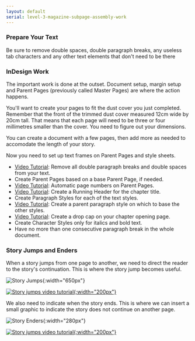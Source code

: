 ```yaml
---
layout: default
serial: level-3-magazine-subpage-assembly-work
---
```

### Prepare Your Text

Be sure to remove double spaces, double paragraph breaks, any useless tab characters and any other text elements that don't need to be there


### InDesign Work

The important work is done at the outset. Document setup, margin setup and Parent Pages (previously called Master Pages) are where the action happens.

You'll want to create your pages to fit the dust cover you just completed. Remember that the front of the trimmed dust cover measured 12cm wide by 20cm tall. That means that each page will need to be three or four millimetres smaller than the cover. You need to figure out your dimensions.

You can create a document with a few pages, then add more as needed to accomodate the length of your story.

Now you need to set up text frames on Parent Pages and style sheets.

<ul class="hasBullets">
	<li><a href="https://youtu.be/o0aubQ4T2_Y" title="Video tutorial for Find/Change in InDesign" target="_blank">Video Tutorial</a>: Remove all double paragraph breaks and double spaces from your text.</li>
	<li>Create Parent Pages based on a base Parent Page, if needed.</li>
	<li><a href="https://www.youtube.com/watch?v=TUBfSw84wt8" title="Video tutorial for creating automatic page numbers in InDesign" target="_blank">Video Tutorial</a>: Automatic page numbers on Parent Pages.</li>
	<li><a href="https://www.youtube.com/watch?v=fYPXkHnawN0" title="Video tutorial for creating Running Headers in InDesign" target="_blank">Video Tutorial</a>: Create a Running Header for the chapter title.</li>
	<li>Create Paragraph Styles for each of the text styles.</li>
	<li><a href="https://youtu.be/4Npyv18YZag" title="Video tutorial for creating paragraph styles in InDesign" target="_blank">Video Tutorial</a>: Create a parent paragraph style on which to base the other styles.</li>
	<li><a href="https://www.youtube.com/watch?v=AKPclQr00ro" title="Video tutorial for creating Drop Caps in InDesign" target="_blank">Video Tutorial</a>: Create a drop cap on your chapter opening page.</li>
	<li>Create Character Styles only for italics and bold text.</li>
	<li>Have no more than one consecutive paragraph break in the whole document.</li>
</ul>

### Story Jumps and Enders

When a story jumps from one page to another, we need to direct the reader to the story's continuation. This is where the story jump becomes useful.

![Story Jumps]({{site.url}}/svg/story-jumps.svg "Story Jumps"){:width="650px"}

[![Story jumps video tutorial]({{site.url}}/svg/button-youtube.svg "Story jumps video tutorial"){:width="200px"}](https://www.youtube.com/watch?v=_dkUnuqcoyg)

We also need to indicate when the story ends. This is where we can insert a small graphic to indicate the story does not continue on another page.

![Story Enders]({{site.url}}/svg/story-ender.svg "Story Enders"){:width="280px"}

[![Story jumps video tutorial]({{site.url}}/svg/button-youtube.svg "Story jumps video tutorial"){:width="200px"}](https://www.youtube.com/watch?v=kL9yGfVE0qM)
